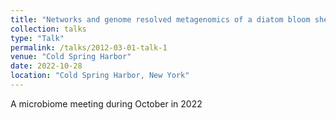```yaml
---
title: "Networks and genome resolved metagenomics of a diatom bloom shed light on potential parasites and the importance of biotic interactions"
collection: talks
type: "Talk"
permalink: /talks/2012-03-01-talk-1
venue: "Cold Spring Harbor"
date: 2022-10-28
location: "Cold Spring Harbor, New York"
---
```


A microbiome meeting during October in 2022
